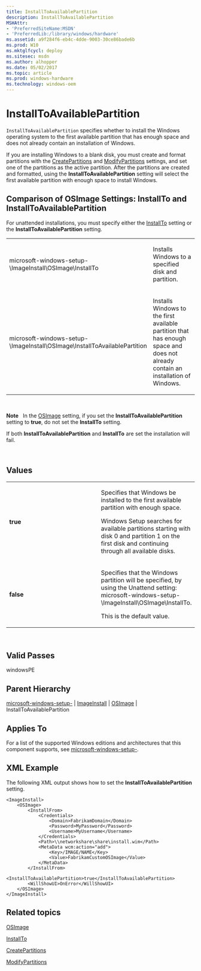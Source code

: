 ```yaml
---
title: InstallToAvailablePartition
description: InstallToAvailablePartition
MSHAttr:
- 'PreferredSiteName:MSDN'
- 'PreferredLib:/library/windows/hardware'
ms.assetid: a9f284f6-eb4c-4dde-9003-30ce86bade6b
ms.prod: W10
ms.mktglfcycl: deploy
ms.sitesec: msdn
ms.author: alhopper
ms.date: 05/02/2017
ms.topic: article
ms.prod: windows-hardware
ms.technology: windows-oem
---
```


# InstallToAvailablePartition


`InstallToAvailablePartition` specifies whether to install the Windows operating system to the first available partition that has enough space and does not already contain an installation of Windows.

If you are installing Windows to a blank disk, you must create and format partitions with the [CreatePartitions](microsoft-windows-setup-diskconfiguration-disk-createpartitions.md) and [ModifyPartitions](microsoft-windows-setup-diskconfiguration-disk-modifypartitions.md) settings, and set one of the partitions as the active partition. After the partitions are created and formatted, using the **InstallToAvailablePartition** setting will select the first available partition with enough space to install Windows.

## Comparison of OSImage Settings: InstallTo and InstallToAvailablePartition


For unattended installations, you must specify either the [InstallTo](microsoft-windows-setup-imageinstall-osimage-installto.md) setting or the **InstallToAvailablePartition** setting.

<table>
<colgroup>
<col width="50%" />
<col width="50%" />
</colgroup>
<tbody>
<tr class="odd">
<td><p>microsoft-windows-setup-\ImageInstall\OSImage\InstallTo</p></td>
<td><p>Installs Windows to a specified disk and partition.</p></td>
</tr>
<tr class="even">
<td><p>microsoft-windows-setup-\ImageInstall\OSImage\InstallToAvailablePartition</p></td>
<td><p>Installs Windows to the first available partition that has enough space and does not already contain an installation of Windows.</p></td>
</tr>
</tbody>
</table>

 

**Note**  
In the [OSImage](microsoft-windows-setup-imageinstall-osimage.md) setting, if you set the **InstallToAvailablePartition** setting to **true**, do not set the **InstallTo** setting.

If both **InstallToAvailablePartition** and **InstallTo** are set the installation will fail.

 

## Values


<table>
<colgroup>
<col width="50%" />
<col width="50%" />
</colgroup>
<tbody>
<tr class="odd">
<td><p><strong>true</strong></p></td>
<td><p>Specifies that Windows be installed to the first available partition with enough space.</p>
<p>Windows Setup searches for available partitions starting with disk 0 and partition 1 on the first disk and continuing through all available disks.</p></td>
</tr>
<tr class="even">
<td><p><strong>false</strong></p></td>
<td><p>Specifies that the Windows partition will be specified, by using the Unattend setting: microsoft-windows-setup-\ImageInstall\OSImage\InstallTo.</p>
<p>This is the default value.</p></td>
</tr>
</tbody>
</table>

 

## Valid Passes


windowsPE

## Parent Hierarchy


[microsoft-windows-setup-](microsoft-windows-setup.md) | [ImageInstall](microsoft-windows-setup-imageinstall.md) | [OSImage](microsoft-windows-setup-imageinstall-osimage.md) | InstallToAvailablePartition

## Applies To


For a list of the supported Windows editions and architectures that this component supports, see [microsoft-windows-setup-](microsoft-windows-setup.md).

## XML Example


The following XML output shows how to set the **InstallToAvailablePartition** setting.

``` syntax
<ImageInstall>
    <OSImage>
        <InstallFrom>
            <Credentials>
                <Domain>FabrikamDomain</Domain>
                <Password>MyPassword</Password>
                <Username>MyUsername</Username>
            </Credentials>
            <Path>\\networkshare\share\install.wim</Path>
            <MetaData wcm:action="add">
                <Key>/IMAGE/NAME</Key>
                <Value>FabrikamCustomOSImage</Value>
            </MetaData>
        </InstallFrom>
        <InstallToAvailablePartition>true</InstallToAvailablePartition>
        <WillShowUI>OnError</WillShowUI>
    </OSImage>
</ImageInstall>
```

## Related topics


[OSImage](microsoft-windows-setup-imageinstall-osimage.md)

[InstallTo](microsoft-windows-setup-imageinstall-osimage-installto.md)

[CreatePartitions](microsoft-windows-setup-diskconfiguration-disk-createpartitions.md)

[ModifyPartitions](microsoft-windows-setup-diskconfiguration-disk-modifypartitions.md)

 

 







